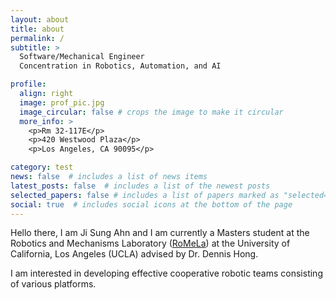 ```yaml
---
layout: about
title: about
permalink: /
subtitle: >
  Software/Mechanical Engineer 
  Concentration in Robotics, Automation, and AI

profile:
  align: right
  image: prof_pic.jpg
  image_circular: false # crops the image to make it circular
  more_info: >
    <p>Rm 32-117E</p>
    <p>420 Westwood Plaza</p>
    <p>Los Angeles, CA 90095</p>

category: test
news: false  # includes a list of news items
latest_posts: false  # includes a list of the newest posts
selected_papers: false # includes a list of papers marked as "selected={true}"
social: true  # includes social icons at the bottom of the page
---
```


Hello there, I am Ji Sung Ahn and I am currently a Masters student at the Robotics and Mechanisms Laboratory ([RoMeLa](https://www.romela.org)) at the University of California, Los Angeles (UCLA) advised by Dr. Dennis Hong.

I am interested in developing effective cooperative robotic teams consisting of various platforms.

<!-- Feel free to reach out to me through any of my social media! -->

<!-- [//]: Write your biography here. Tell the world about yourself. Link to your favorite [subreddit](http://reddit.com). You can put a picture in, too. The code is already in, just name your picture `prof_pic.jpg` and put it in the `img/` folder.

[//]: Put your address / P.O. box / other info right below your picture. You can also disable any of these elements by editing `profile` property of the YAML header of your `_pages/about.md`. Edit `_bibliography/papers.bib` and Jekyll will render your [publications page](/al-folio/publications/) automatically.

[//]: Link to your social media connections, too. This theme is set up to use [Font Awesome icons](http://fortawesome.github.io/Font-Awesome/) and [Academicons](https://jpswalsh.github.io/academicons/), like the ones below. Add your Facebook, Twitter, LinkedIn, Google Scholar, or just disable all of them. -->
